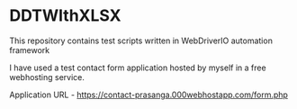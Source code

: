 # DDTWIthXLSX
This repository contains test scripts written in WebDriverIO automation framework

I have used a test contact form application hosted by myself in a free webhosting service.

Application URL - https://contact-prasanga.000webhostapp.com/form.php
